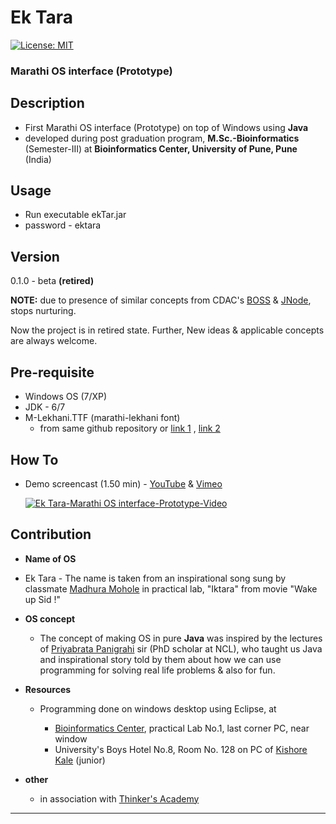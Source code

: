 Ek Tara
=====

[![License: MIT](https://img.shields.io/badge/License-MIT-gg69b4.svg?style=flat)](https://opensource.org/licenses/MIT)

### Marathi OS interface (Prototype)
  
## Description

- First Marathi OS interface (Prototype) on top of Windows using **Java**
- developed during post graduation program, **M.Sc.-Bioinformatics** (Semester-III) at **Bioinformatics Center, University of Pune, Pune** (India)

## Usage

- Run executable ekTar.jar
- password - ektara

## Version

0.1.0 - beta **(retired)**

**NOTE:** due to presence of similar concepts from CDAC's [BOSS](http://bosslinux.in/ "(Bharat Operating System Solutions")  &  [JNode](http://www.jnode.org/ "Java New Operating System Design Effort"), stops nurturing.

Now the project is in retired state. Further, New ideas & applicable concepts are always welcome.


## Pre-requisite

- Windows OS (7/XP)
- JDK - 6/7
- M-Lekhani.TTF (marathi-lekhani font)
  - from same github repository or [link 1](http://www.oocities.org/sathaye3767/fonts.htm "Download Marathi Lekhani font") ,  [link 2](http://www.angelfire.com/pop/top4/fonts/ "Download Marathi Lekhani font")


## How To

  - Demo screencast (1.50 min) - [YouTube](http://youtu.be/m8Ujw2ju5ok "Ek Tara-Marathi OS interface-Prototype") &  [Vimeo](https://vimeo.com/78602458 "Ek Tara- Marathi OS interface- Prototype")

	[![Ek Tara-Marathi OS interface-Prototype-Video](http://img.youtube.com/vi/m8Ujw2ju5ok/1.jpg)](http://www.youtube.com/watch?v=m8Ujw2ju5ok)


## Contribution

- **Name of OS**
 - Ek Tara - The name is taken from an inspirational song sung by classmate  [Madhura Mohole](http://www.linkedin.com/pub/madhura-mohole/33/545/a05 "Linkedin") in practical lab, "Iktara" from movie "Wake up Sid !"

- **OS concept**
  - The concept of making OS in pure **Java** was inspired by the lectures of [Priyabrata Panigrahi](http://www.linkedin.com/pub/priyabrata-panigrahi/18/219/316 "Linkedin") sir (PhD scholar at NCL), who taught us Java and inspirational story told by them about how we can use programming for solving real life problems & also for fun.
  
- **Resources**  
  - Programming  done on windows desktop using Eclipse, at
  
      - [Bioinformatics Center](http://117.239.43.116/index.html "Homepage"), practical Lab No.1, last corner PC, near window
      - University's Boys Hotel No.8, Room No. 128 on PC of [Kishore Kale](http://www.linkedin.com/pub/kishor-kale/58/836/b73 "Linkedin") (junior)

- **other**
  - in association with [Thinker's Academy](http://thinkersacademy.weebly.com/ "Homepage")

---
